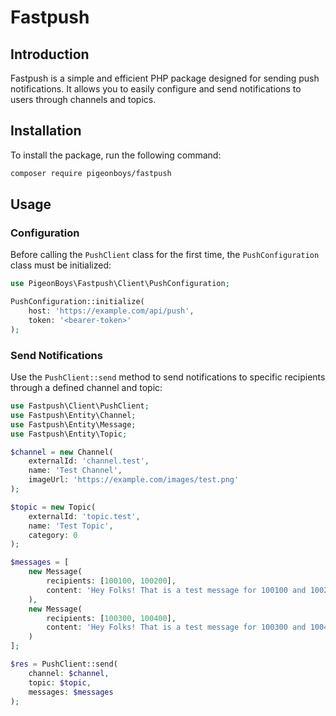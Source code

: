 # Fastpush

## Introduction

Fastpush is a simple and efficient PHP package designed for sending push notifications. It allows you to easily configure and send notifications to users through channels and topics.

## Installation

To install the package, run the following command:

```bash
composer require pigeonboys/fastpush
```

## Usage

### Configuration

Before calling the `PushClient` class for the first time, the `PushConfiguration` class must be initialized:

```php
use PigeonBoys\Fastpush\Client\PushConfiguration;

PushConfiguration::initialize(
    host: 'https://example.com/api/push',
    token: '<bearer-token>'
);
```

### Send Notifications

Use the `PushClient::send` method to send notifications to specific recipients through a defined channel and topic:

```php
use Fastpush\Client\PushClient;
use Fastpush\Entity\Channel;
use Fastpush\Entity\Message;
use Fastpush\Entity\Topic;

$channel = new Channel(
    externalId: 'channel.test',
    name: 'Test Channel',
    imageUrl: 'https://example.com/images/test.png'
);

$topic = new Topic(
    externalId: 'topic.test',
    name: 'Test Topic',
    category: 0
);

$messages = [
    new Message(
        recipients: [100100, 100200],
        content: 'Hey Folks! That is a test message for 100100 and 100200.'
    ),
    new Message(
        recipients: [100300, 100400],
        content: 'Hey Folks! That is a test message for 100300 and 100400.'
    )
];

$res = PushClient::send(
    channel: $channel,
    topic: $topic,
    messages: $messages
);
```
